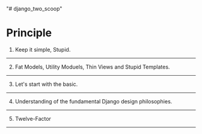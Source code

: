 "# django_two_scoop" 

  Principle
=============

  
  
1. Keep it simple, Stupid.
-------------
2. Fat Models, Utility Moduels, Thin Views and Stupid Templates.
-------------
3. Let's start with the basic.
-------------
4. Understanding of the fundamental Django design philosophies. 
-------------
5. Twelve-Factor
-------------
